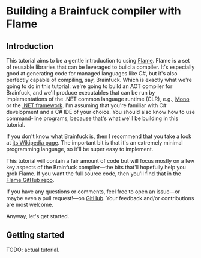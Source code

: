 # Building a Brainfuck compiler with Flame

## Introduction

This tutorial aims to be a gentle introduction to using [Flame](https://github.com/jonathanvdc/Flame). Flame is a set of reusable libraries that can be leveraged to build a compiler. It's especially good at generating code for managed languages like C\#, but it's also perfectly capable of compiling, say, Brainfuck. Which is exactly what we're going to do in this tutorial: we're going to build an AOT compiler for Brainfuck, and we'll produce executables that can be run by implementations of the .NET common language runtime \(CLR\), e.g., [Mono](http://www.mono-project.com/) or the [.NET framework](https://www.microsoft.com/net/). I'm assuming that you're familiar with C\# development and a C\# IDE of your choice. You should also know how to use command-line programs, because that's what we'll be building in this tutorial.

If you don't know what Brainfuck is, then I recommend that you take a look at [its Wikipedia page](https://en.wikipedia.org/wiki/Brainfuck). The important bit is that it's an extremely minimal programming language, so it'll be super easy to implement.

This tutorial will contain a fair amount of code but will focus mostly on a few key aspects of the Brainfuck compiler&mdash;the bits that'll hopefully help you grok Flame. If you want the full source code, then you'll find that in the [Flame GitHub repo](https://github.com/jonathanvdc/Flame/tree/master/Examples/Brainfuck).

If you have any questions or comments, feel free to open an issue&mdash;or maybe even a pull request!&mdash;on [GitHub](https://github.com/jonathanvdc/Flame/). Your feedback and/or contributions are most welcome.

Anyway, let's get started.

## Getting started

TODO: actual tutorial.
